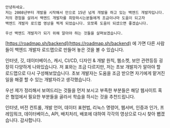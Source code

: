 
```
안녕하세요. 
저는 2008년부터 개발을 시작해서 만으로 15년 넘게 개발을 하고 있는 백엔드 개발자입니다. 
저의 경험을 살려서 백엔드 개발자를 희망하시는분들에게 조금이나마 도움이 되고자
백엔드 개발자 로드맵 영상을 찍게 되었습니다. 모쪼록 도움이 되셨으면 좋겠습니다. 

우선 백엔드 개발자가 되기 위해 알아야 하는 것들을 살펴보겠습니다. 
```


[https://roadmap.sh/backend](https://roadmap.sh/backend) 에 
가면 다른 사람들이 백엔드 개발자 로드맵으로 만들어 놓은 것을 볼 수 있습니다. 

인터넷, 깃, 데이터베이스, 캐시, CI/CD, 디자인 & 개발 원칙, 웹소켓, 보안 관련등등 굉장히 다양하게 나와있습니다. 
저 표와는 조금 다르지만, 저는 초보 개발자가 알아야 할 로드맵으로 다시 구성해보았습니다. 
초보 개발자는 도움을 조금 받으면 자기에게 맡겨진 일을 해결 할 수 있는 개발자라고 생각했습니다. 

우선 제가 정리해서 보여드리는 것들을 먼저 보시고 
부족한 부분들은 해당 웹사이트 혹은 협업에서 필요한 부분들을 골라서 학습을 하시는 것을 추천드립니다. 

인터넷, 버전 컨트롤, 개발 언어, 데이터 표현법, 리눅스 명령어, 웹서버, 인증과 인가, 프레임워크, 데이터베이스, API, 배치처리, 배포에 대하여 각각의 영상으로 다시 찾아 봽겠습니다. 
감사합니다. 
